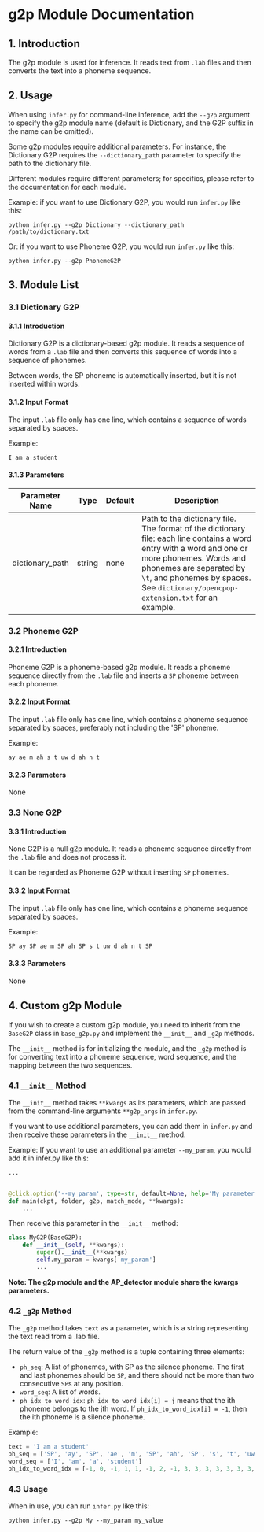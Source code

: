 # g2p Module Documentation

## 1. Introduction

The g2p module is used for inference. It reads text from `.lab` files and then converts the text into a phoneme
sequence.

## 2. Usage

When using `infer.py` for command-line inference, add the `--g2p` argument to specify the g2p module name (default is
Dictionary, and the G2P suffix in the name can be omitted).

Some g2p modules require additional parameters. For instance, the Dictionary G2P requires the `--dictionary_path`
parameter to specify the path to the dictionary file.

Different modules require different parameters; for specifics, please refer to the documentation for each module.

Example: if you want to use Dictionary G2P, you would run `infer.py` like this:

```shell
python infer.py --g2p Dictionary --dictionary_path /path/to/dictionary.txt
```

Or: if you want to use Phoneme G2P, you would run `infer.py` like this:

```shell
python infer.py --g2p PhonemeG2P
```

## 3. Module List

### 3.1 Dictionary G2P

#### 3.1.1 Introduction

Dictionary G2P is a dictionary-based g2p module. It reads a sequence of words from a `.lab` file and then converts this
sequence of words into a sequence of phonemes.

Between words, the SP phoneme is automatically inserted, but it is not inserted within words.

#### 3.1.2 Input Format

The input `.lab` file only has one line, which contains a sequence of words separated by spaces.

Example:

```text
I am a student
```

#### 3.1.3 Parameters

| Parameter Name  | Type   | Default | Description                                                                                                                                                                                                                                                     |
|-----------------|--------|---------|-----------------------------------------------------------------------------------------------------------------------------------------------------------------------------------------------------------------------------------------------------------------|
| dictionary_path | string | none    | Path to the dictionary file. The format of the dictionary file: each line contains a word entry with a word and one or more phonemes. Words and phonemes are separated by `\t`, and phonemes by spaces. See `dictionary/opencpop-extension.txt` for an example. |

### 3.2 Phoneme G2P

#### 3.2.1 Introduction

Phoneme G2P is a phoneme-based g2p module. It reads a phoneme sequence directly from the `.lab` file and inserts a `SP`
phoneme between each phoneme.

#### 3.2.2 Input Format

The input `.lab` file only has one line, which contains a phoneme sequence separated by spaces, preferably not including
the 'SP' phoneme.

Example:

```text
ay ae m ah s t uw d ah n t
```

#### 3.2.3 Parameters

None

### 3.3 None G2P

#### 3.3.1 Introduction

None G2P is a null g2p module. It reads a phoneme sequence directly from the `.lab` file and does not process it.

It can be regarded as Phoneme G2P without inserting `SP` phonemes.

#### 3.3.2 Input Format

The input `.lab` file only has one line, which contains a phoneme sequence separated by spaces.

Example:

```text
SP ay SP ae m SP ah SP s t uw d ah n t SP
```

#### 3.3.3 Parameters

None

## 4. Custom g2p Module

If you wish to create a custom g2p module, you need to inherit from the `BaseG2P` class in `base_g2p.py` and implement
the `__init__` and `_g2p` methods.

The `__init__` method is for initializing the module, and the `_g2p` method is for converting text into a phoneme
sequence, word sequence, and the mapping between the two sequences.

### 4.1 `__init__` Method

The `__init__` method takes `**kwargs` as its parameters, which are passed from the command-line arguments `**g2p_args`
in `infer.py`.

If you want to use additional parameters, you can add them in `infer.py` and then receive these parameters in
the `__init__` method.

Example: If you want to use an additional parameter `--my_param`, you would add it in infer.py like this:

```python
...


@click.option('--my_param', type=str, default=None, help='My parameter for my g2p module')
def main(ckpt, folder, g2p, match_mode, **kwargs):
    ...
```

Then receive this parameter in the `__init__` method:

```python
class MyG2P(BaseG2P):
    def __init__(self, **kwargs):
        super().__init__(**kwargs)
        self.my_param = kwargs['my_param']
        ...
```
**Note: The g2p module and the AP_detector module share the kwargs parameters.**

### 4.2 `_g2p` Method

The `_g2p` method takes `text` as a parameter, which is a string representing the text read from a .lab file.

The return value of the `_g2p` method is a tuple containing three elements:

- `ph_seq`: A list of phonemes, with SP as the silence phoneme. The first and last phonemes should be `SP`, and there should not be more than two consecutive `SP`s at any position.
- `word_seq`: A list of words.
- `ph_idx_to_word_idx`: `ph_idx_to_word_idx[i] = j` means that the ith phoneme belongs to the jth word. If
  `ph_idx_to_word_idx[i] = -1`, then the ith phoneme is a silence phoneme.

Example:

```python
text = 'I am a student'
ph_seq = ['SP', 'ay', 'SP', 'ae', 'm', 'SP', 'ah', 'SP', 's', 't', 'uw', 'd', 'ah', 'n', 't', 'SP']
word_seq = ['I', 'am', 'a', 'student']
ph_idx_to_word_idx = [-1, 0, -1, 1, 1, -1, 2, -1, 3, 3, 3, 3, 3, 3, 3, -1]
```

### 4.3 Usage

When in use, you can run `infer.py` like this:

```shell
python infer.py --g2p My --my_param my_value
```

